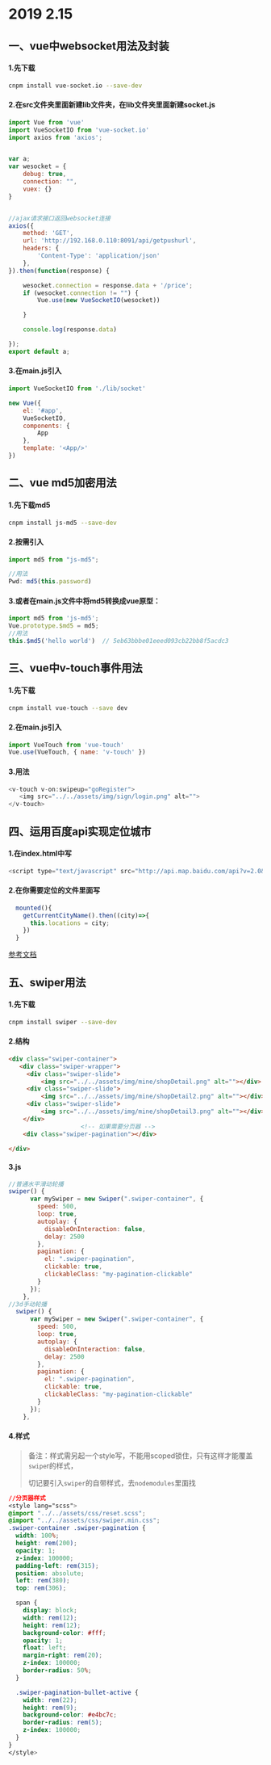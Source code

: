 # 2019 2.15

## 一、vue中websocket用法及封装

#### 1.先下载

```bash
cnpm install vue-socket.io --save-dev
```

#### 2.在src文件夹里面新建lib文件夹，在lib文件夹里面新建socket.js

```js
import Vue from 'vue'
import VueSocketIO from 'vue-socket.io'
import axios from 'axios';


var a;
var wesocket = {
    debug: true,
    connection: "",
    vuex: {}
}


//ajax请求接口返回websocket连接
axios({
    method: 'GET',
    url: 'http://192.168.0.110:8091/api/getpushurl',
    headers: {
        'Content-Type': 'application/json'
    },
}).then(function(response) {

    wesocket.connection = response.data + '/price';
    if (wesocket.connection != "") {
        Vue.use(new VueSocketIO(wesocket))

    }

    console.log(response.data)

});
export default a;
```

#### 3.在main.js引入

```js
import VueSocketIO from './lib/socket'

new Vue({
    el: '#app',
    VueSocketIO,
    components: {
        App
    },
    template: '<App/>'
})
```

## 二、vue md5加密用法

#### 1.先下载md5

```bash
cnpm install js-md5 --save-dev
```

#### 2.按需引入

```js
import md5 from "js-md5";

//用法
Pwd: md5(this.password)
```

#### 3.或者在main.js文件中将md5转换成vue原型：

```js
import md5 from 'js-md5';
Vue.prototype.$md5 = md5;
//用法
this.$md5('hello world')  // 5eb63bbbe01eeed093cb22bb8f5acdc3
```

## 三、vue中v-touch事件用法

#### 1.先下载

```bash
cnpm install vue-touch --save dev
```

#### 2.在main.js引入

```js
import VueTouch from 'vue-touch'
Vue.use(VueTouch, { name: 'v-touch' })
```

#### 3.用法

```js
<v-touch v-on:swipeup="goRegister">
   <img src="../../assets/img/sign/login.png" alt="">
</v-touch>
```

## 四、运用百度api实现定位城市

#### 1.在index.html中写

```js
<script type="text/javascript" src="http://api.map.baidu.com/api?v=2.0&ak=您的密钥"></script>

```

#### 2.在你需要定位的文件里面写

```js
  mounted(){
    getCurrentCityName().then((city)=>{
      this.locations = city;
    })
  }
```

[参考文档](https://www.imooc.com/article/35794?block_id=tuijian_wz)

## 五、swiper用法

#### 1.先下载

```bash
cnpm install swiper --save-dev
```

#### 2.结构

```html
<div class="swiper-container">
   <div class="swiper-wrapper">
     <div class="swiper-slide">
         <img src="../../assets/img/mine/shopDetail.png" alt=""></div>
     <div class="swiper-slide">
         <img src="../../assets/img/mine/shopDetail2.png" alt=""></div>
     <div class="swiper-slide">
         <img src="../../assets/img/mine/shopDetail3.png" alt=""></div>
    </div>
                    <!-- 如果需要分页器 -->
    <div class="swiper-pagination"></div>

</div>
```

#### 3.js

```js
//普通水平滑动轮播 
swiper() {
      var mySwiper = new Swiper(".swiper-container", {
        speed: 500,
        loop: true,
        autoplay: {
          disableOnInteraction: false,
          delay: 2500
        },
        pagination: {
          el: ".swiper-pagination",
          clickable: true,
          clickableClass: "my-pagination-clickable"
        }
      });
    },
//3d手动轮播
  swiper() {
      var mySwiper = new Swiper(".swiper-container", {
        speed: 500,
        loop: true,
        autoplay: {
          disableOnInteraction: false,
          delay: 2500
        },
        pagination: {
          el: ".swiper-pagination",
          clickable: true,
          clickableClass: "my-pagination-clickable"
        }
      });
    },
```

#### 4.样式

> 备注：样式需另起一个style写，不能用scoped锁住，只有这样才能覆盖`swipe`r的样式，
>
> 切记要引入`swiper`的自带样式，去`nodemodules`里面找

```css
//分页器样式
<style lang="scss">
@import "../../assets/css/reset.scss";
@import "../../assets/css/swiper.min.css";
.swiper-container .swiper-pagination {
  width: 100%;
  height: rem(200);
  opacity: 1;
  z-index: 100000;
  padding-left: rem(315);
  position: absolute;
  left: rem(380);
  top: rem(306);

  span {
    display: block;
    width: rem(12);
    height: rem(12);
    background-color: #fff;
    opacity: 1;
    float: left;
    margin-right: rem(20);
    z-index: 100000;
    border-radius: 50%;
  }

  .swiper-pagination-bullet-active {
    width: rem(22);
    height: rem(9);
    background-color: #e4bc7c;
    border-radius: rem(5);
    z-index: 100000;
  }
}
</style>

```

